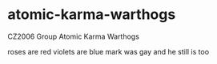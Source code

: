 # atomic-karma-warthogs
CZ2006 Group Atomic Karma Warthogs

roses are red
violets are blue
mark was gay
and he still is too
